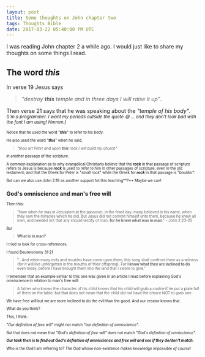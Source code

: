 ```yaml
---
layout: post
title: Some thoughts on John chapter two
tags: Thoughts Bible
date: 2017-03-22 05:40:00 PM UTC
---
```


<!-- March 23, 2017 1:40:00 AM Philippine Time -->

I was reading John chapter 2 a while ago. I would just like to share my thoughts on some things I read.

## The word _**this**_

In verse 19 Jesus says 

> _"destroy **this** temple and in three days I will raise it up"_. 

Then verse 21 says that he was speaking about the _"temple of his body"_. <small>_(I'm a programmer. I want my periods outside the quote :smile: ... and they don't look bad with the font I am using! Hmmm.)_<small>

Notice that he used the word "**_this_**" to refer to his body.

He also used the word "**_this_**" when he said, 

> _"thou art Peter and upon **this** rock I will build my church"_

in another passage of the scripture.

A common explanation as to why evangelical Christians believe that the **_rock_** in that passage of scripture refers to Jesus is because **_rock_** is used to refer to him in other passages of scripture, even in the old testament; and that the Greek for Peter is "_small rock_" while the Greek for **_rock_** in that passage is "_boulder_".

But can we also use John 2:19 as another support fot this teaching**?** Maybe we can!

## God's omniscience and man's free will

Then this:

>  "Now when he was in Jerusalem at the passover, in the feast day, many believed in his name, when they saw the miracles which he did. But Jesus did not commit himself unto them, because he knew all men, and needed not that any should testify of man: **for he knew what was in man**." - John 2:23-25

But

> **What is in man?**

I tried to look for cross-references.

I found Deuteronomy 31:21
> "...And when many evils and troubles have come upon them, this song shall confront them as a witness (for it will live unforgotten in the mouths of their offspring). For **I know what they are inclined to do** even today, before I have brought them into the land that I swore to give.”


I remember that an example similar to this one was given in an article I read before explaining God's omniscience in relation to man's free will:

> A father who knows the character of his child knows that his child will grab a cookie if he put a plate full of them on the table; but that does not mean that the child did not have the choice NOT to grab one.

We have free will but we are more inclined to do the evil than the good. And our creator knows that.

What do you think?

This, I think:

_"Our definition of free will"_ might not match _"our definition of omniscience"_.

But that does not mean that _"God's definition of free will"_ does not match _"God's definition of omniscience"_.

**_Our task then is to find out God's definition of omniscience and free will and see if they do/don't match._**

Who is the God I am referring to? The God whose non-existence makes knowledge impossible _of course_!







